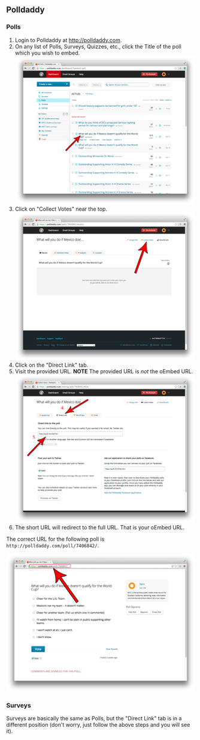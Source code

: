 ## Polldaddy

### Polls

1. Login to Polldaddy at http://polldaddy.com.
2. On any list of Polls, Surveys, Quizzes, etc., click the Title of the poll which you wish to embed.  
![Polldaddy 1](images/polldaddy1.png)
3. Click on "Collect Votes" near the top.  
![Polldaddy 2](images/polldaddy2.png)
4. Click on the "Direct Link" tab.
5. Visit the provided URL. **NOTE** The provided URL is *not* the oEmbed URL.  
![Polldaddy 3](images/polldaddy3.png)
6. The short URL will redirect to the full URL. That is your oEmbed URL.

The correct URL for the following poll is `http://polldaddy.com/poll/7406842/`.

![Polldaddy 4](images/polldaddy4.png)


### Surveys

Surveys are basically the same as Polls, but the "Direct Link" tab is in a different position (don't worry, just follow the above steps and you will see it).
